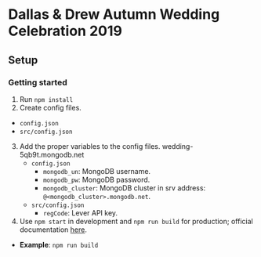 # Dallas & Drew Autumn Wedding Celebration 2019

## Setup

### Getting started
1. Run `npm install`
2. Create config files.
  * `config.json`
  * `src/config.json`
3. Add the proper variables to the config files. wedding-5qb9t.mongodb.net
    * `config.json`
        * `mongodb_un`: MongoDB username.
        * `mongodb_pw`: MongoDB password.
        * `mongodb_cluster`: MongoDB cluster in srv address: `@<mongodb_cluster>.mongodb.net`.
    * `src/config.json`
        * `regCode`: Lever API key.
4. Use `npm start` in development and `npm run build` for production; official documentation [here](https://github.com/facebook/create-react-app).

  * **Example**: 
```npm run build```
